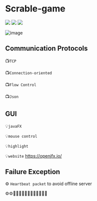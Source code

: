 # Scrable-game
![](https://img.shields.io/badge/Communication-TCP-green.svg)
![](https://img.shields.io/badge/UI-JavaFX-blue.svg)
![](https://img.shields.io/badge/Language-java9-orange.svg)

![image](https://github.com/alanwangwyz/scrable-game/blob/master/image/Scrabble-Logo-Small.jpg)

## Communication Protocols ##
📺`TCP` 

📺`Connection-oriented`

📺`Flow Control`

📺`Json`

## GUI ##
💡`javaFX`

💡`mouse control` 

💡`highlight`

💡`website` https://openjfx.io/

## Failure Exception ##
⚙ `Heartbeat packet` to avoid offline server

⚙⚙🔑🔑🔑🔐🔐🔐📄📄📄✅✅✅
